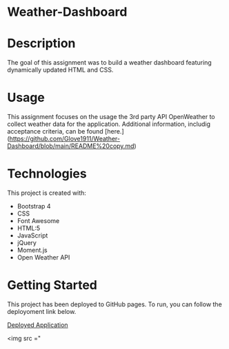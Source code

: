 # Weather-Dashboard

# Description

The goal of this assignment was to build a weather dashboard featuring dynamically updated HTML and CSS.  

# Usage

This assignment focuses on the usage the 3rd party API OpenWeather to collect weather data for the application.  Additional information, includig acceptance criteria, can be found [here.] (https://github.com/Glove1911/Weather-Dashboard/blob/main/README%20copy.md)

# Technologies

This project is created with:

* Bootstrap 4
* CSS
* Font Awesome
* HTML:5
* JavaScript
* jQuery
* Moment.js
* Open Weather API

# Getting Started

This project has been deployed to GitHub pages.  To run, you can follow the deployoment link below. 

[Deployed Application](https://glove1911.github.io/Weather-Dashboard/)

<img src ="
